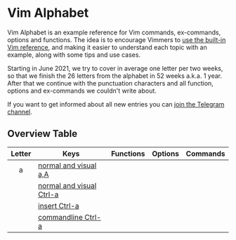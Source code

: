 # Vim Alphabet

Vim Alphabet is an example reference for Vim commands, ex-commands, options and functions. The idea is to encourage
Vimmers to [use the built-in Vim reference](https://www.reddit.com/r/vimdailytips/comments/iruu9s/vim_help_and_keywordprg/),
and making it easier to understand each topic with an example, along with some tips and use cases.

Starting in June 2021, we try to cover in average one letter per two weeks, so that we finish the 26 letters from the
alphabet in 52 weeks a.k.a. 1 year. After that we continue with the punctuation characters and all function, options and
ex-commands we couldn't write about.

If you want to get informed about all new entries you can [join the Telegram channel](https://t.me/VimWeek).

## Overview Table

| Letter | Keys                                              | Functions | Options | Commands |
|:------:|---------------------------------------------------|-----------|---------|----------|
| a      | [normal and visual a,A](commands/nv_aA.md)        |           |         |          |
|        | [normal and visual Ctrl-a](commands/nv_Ctrl-a.md) |           |         |          |
|        | [insert Ctrl-a](commands/i_Ctrl-a.md)             |           |         |          |
|        | [commandline Ctrl-a](commands/c_Ctrl-a.md)        |           |         |          |
